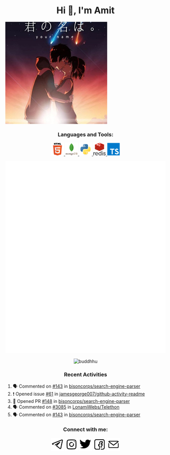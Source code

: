 <h1 align="center">Hi 👋, I'm Amit</h1>

<img src="assets/tg_dp.png" alt="buddhhu" align="center" />

<h3 align="center">Languages and Tools:</h3>

<p align="center"> <a href="https://www.w3.org/html/" target="_blank"> <img src="https://raw.githubusercontent.com/devicons/devicon/master/icons/html5/html5-original-wordmark.svg" alt="html5" width="40" height="40"/> </a> <a href="https://www.mongodb.com/" target="_blank"> <img src="https://raw.githubusercontent.com/devicons/devicon/master/icons/mongodb/mongodb-original-wordmark.svg" alt="mongodb" width="40" height="40"/> </a> <a href="https://www.python.org" target="_blank"> <img src="https://raw.githubusercontent.com/devicons/devicon/master/icons/python/python-original.svg" alt="python" width="40" height="40"/> </a> <a href="https://redis.io" target="_blank"> <img src="https://raw.githubusercontent.com/devicons/devicon/master/icons/redis/redis-original-wordmark.svg" alt="redis" width="40" height="40"/> </a> <a href="https://www.typescriptlang.org/" target="_blank"> <img src="https://raw.githubusercontent.com/devicons/devicon/master/icons/typescript/typescript-original.svg" alt="typescript" width="40" height="40"/> </a> </p>

<p align="center"><img src="assets/stats.svg" alt="buddhhu" /></p>

<p align="center"><img src="https://github-readme-streak-stats.herokuapp.com/?user=buddhhu" alt="buddhhu" /></p>

<h3 align="center">Recent Activities</h3>

<!--START_SECTION:activity-->
1. 🗣 Commented on [#143](https://github.com/bisoncorps/search-engine-parser/issues/143) in [bisoncorps/search-engine-parser](https://github.com/bisoncorps/search-engine-parser)
2. ❗️ Opened issue [#61](https://github.com/jamesgeorge007/github-activity-readme/issues/61) in [jamesgeorge007/github-activity-readme](https://github.com/jamesgeorge007/github-activity-readme)
3. 💪 Opened PR [#148](https://github.com/bisoncorps/search-engine-parser/pull/148) in [bisoncorps/search-engine-parser](https://github.com/bisoncorps/search-engine-parser)
4. 🗣 Commented on [#3085](https://github.com/LonamiWebs/Telethon/issues/3085) in [LonamiWebs/Telethon](https://github.com/LonamiWebs/Telethon)
5. 🗣 Commented on [#143](https://github.com/bisoncorps/search-engine-parser/issues/143) in [bisoncorps/search-engine-parser](https://github.com/bisoncorps/search-engine-parser)
<!--END_SECTION:activity-->

<h3 align="center">Connect with me:</h3>

<p align="center">
<a href="https://t.me/buddhhu"><img src="assets/tg.png" height=40px width=40px alt="buddhhu"></img></a>
<a href="https://www.instagram.com/_itz_._amit_/"><img src="assets/ig.png" height=40px width=40px alt="_itz_._amit_"></img></a>
<a href="https://twitter.com/kumar___amit"><img src="assets/twtt.png" height=40px width=40px alt="kumar___amit"></img></a>
<a href="https://www.facebook.com/profile.php?id=100007712795589"><img src="assets/fb.png" height=40px weight=40px alt="Amit Sharma"></img></a>
<a href="https://mail.google.com/mail/u/?authuser=amitsharma123234@gmail.com"><img src="assets/mail.png" height=40px width=40px alt="amitsharma123234@gmail.com"></img></a>
</p>
